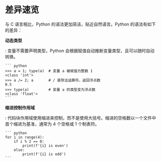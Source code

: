 # 差异速览

与 C 语言相比，Python 的语法更加简洁，贴近自然语言。Python 的语法有如下的差异：

**动态类型**

:   变量不需要声明类型，Python 会根据赋值自动推断变量类型，且可以随时自动转换。

    ``` python
    >>> a = 1; type(a)  # 变量 a 被赋值为整数 1
    <class 'int'>
    >>> a /= 2; a       # / 是除法运算符，返回浮点数
    0.5
    >>> type(a)         # 变量 a 的类型变为浮点数
    <class 'float'>
    ```

**缩进控制作用域**

:   代码块作用域使用缩进来控制，而不是使用大括号。缩进的空格数以一个文件中首个缩进为基准，通常为 4 个空格或 1 个制表符。

    ``` python
    for i in range(4):
        if i % 2 == 0:
            print(f'{i} is even')
        else:
            print(f'{i} is odd')
    ```
